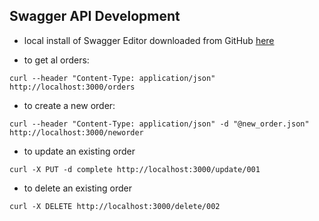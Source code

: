 ## Swagger API Development

- local install of Swagger Editor downloaded from GitHub [here](https://github.com/swagger-api/swagger-editor)

- to get al orders:
```shell
curl --header "Content-Type: application/json" http://localhost:3000/orders
```

- to create a new order:
```shell
curl --header "Content-Type: application/json" -d "@new_order.json" http://localhost:3000/neworder
```

- to update an existing order
```shell
curl -X PUT -d complete http://localhost:3000/update/001
```

- to delete an existing order
```shell
curl -X DELETE http://localhost:3000/delete/002
```

